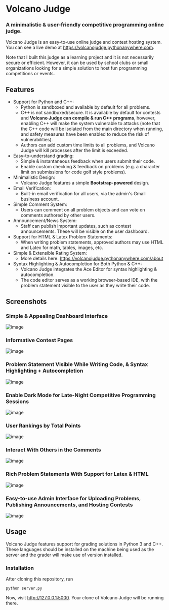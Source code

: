 # Volcano Judge
### A minimalistic &amp; user-friendly competitive programming online judge.

Volcano Judge is an easy-to-use online judge and contest hosting system. You can see a live demo at https://volcanojudge.pythonanywhere.com.

Note that I built this judge as a learning project and it is not necessarily secure or efficient. However, it can be used by school clubs or small organizations looking for a simple solution to host fun programming competitions or events.

## Features
* Support for Python and C++:
  * Python is sandboxed and available by default for all problems.
  * C++ is not sandboxed/secure. It is available by default for contests and **Volcano Judge can compile & run C++ programs**, however, enabling C++ will make the system vulnerable to attacks (note that the C++ code will be isolated from the main directory when running, and safety measures have been enabled to reduce the risk of vulnerabilities).
  * Authors can add custom time limits to all problems, and Volcano Judge will kill processes after the limit is exceeded.
* Easy-to-understand grading:
  * Simple & instantaneous feedback when users submit their code.
  * Enable custom checking & feedback on problems (e.g. a character limit on submissions for code golf style problems).
* Minimalistic Design:
  * Volcano Judge features a simple **Bootstrap-powered** design.
* Email Verification:
  * Built-in email verification for all users, via the admin's Gmail business account.
* Simple Comment System:
  * Users can comment on all problem objects and can vote on comments authored by other users.
* Announcement/News System:
  * Staff can publish important updates, such as contest announcements. These will be visible on the user dashboard.
* Support for HTML &amp; Latex Problem Statements:
  * When writing problem statements, approved authors may use HTML and Latex for math, tables, images, etc.
* Simple & Extensible Rating System:
  * More details here: https://volcanojudge.pythonanywhere.com/about
* Syntax Highlighting & Autocompletion for Both Python &amp; C++:
  * Volcano Judge integrates the Ace Editor for syntax highlighting & autocompletion.
  * The code editor serves as a working browser-based IDE, with the problem statement visible to the user as they write their code.

## Screenshots
### Simple & Appealing Dashboard Interface
![image](https://github.com/user-attachments/assets/a1b5e4c5-b102-4a6c-a5a7-cb2591317c6d)

### Informative Contest Pages
![image](https://github.com/user-attachments/assets/e473c741-03ab-49b2-9857-e96016f939ed)

### Problem Statement Visible While Writing Code, &amp; Syntax Highlighting + Autocompletion
![image](https://github.com/user-attachments/assets/73314ca2-a8c2-426c-a553-c29a0fc5eca4)

### Enable Dark Mode for Late-Night Competitive Programming Sessions
![image](https://github.com/user-attachments/assets/5a08515f-6855-4849-9f28-9f0462886aba)

### User Rankings by Total Points
![image](https://github.com/user-attachments/assets/642e6bdc-f452-4687-93fb-31ea63a1d2d1)

### Interact With Others in the Comments
![image](https://github.com/user-attachments/assets/057a88d6-4592-4401-841d-5c6dda945c6c)

### Rich Problem Statements With Support for Latex &amp; HTML
![image](https://github.com/user-attachments/assets/f4d61b84-65d2-4ae0-af84-7094a6ce34e1)

### Easy-to-use Admin Interface for Uploading Problems, Publishing Announcements, and Hosting Contests
![image](https://github.com/user-attachments/assets/3ba774d4-43a0-456f-aef0-9740ffe54b51)

## Usage
Volcano Judge features support for grading solutions in Python 3 and C++. These languages should be installed on the machine being used as the server and the grader will make use of version installed.

### Installation
After cloning this repository, run
```
python server.py
```
Now, visit http://127.0.0.1:5000. Your clone of Volcano Judge will be running there.
